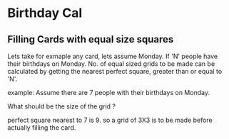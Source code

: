 # Birthday Cal

## Filling Cards with equal size squares

Lets take for exmaple any card, lets assume Monday. 
If 'N' people have their birthdays on Monday.
No. of equal sized grids to be made can be calculated by
getting the nearest perfect square, greater than or equal to 'N'.

example: Assume there are 7 people with their birthdays on Monday.

What should be the size of the grid ?

perfect square nearest to 7 is 9. so a grid of 3X3 is to be made before actually filling the card.
